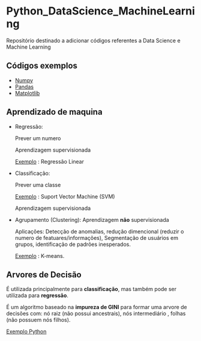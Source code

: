 # Python_DataScience_MachineLearning
Repositório destinado a adicionar códigos referentes a Data Science e Machine Learning

## Códigos exemplos
* [Numpy](Numpy/Exercicios_Numpy.ipynb)
* [Pandas](Pandas)
* [Matplotlib](Matplotlib/Exercicios_Matplotlib.ipynb)

## Aprendizado de maquina
* Regressão: 

  Prever um numero

  Aprendizagem supervisionada

  [Exemplo](https://github.com/marianegri/Python_DataScience_MachineLearning/blob/main/Dinheiro_e_felicidade.ipynb) : Regressão Linear 
  
* Classificação: 
  
  Prever uma classe

  [Exemplo](https://github.com/marianegri/Python_DataScience_MachineLearning/blob/main/Peixes.ipynb) : Suport Vector Machine (SVM)

  Aprendizagem supervisionada
  
* Agrupamento (Clustering):
  Aprendizagem **não** supervisionada

  Aplicações: Detecção de anomalias, redução dimencional (reduzir o numero de featuares/informações), Segmentação de usuários em grupos, identificação de padrões inesperados.

  [Exemplo](https://github.com/marianegri/Python_DataScience_MachineLearning/blob/main/K_means.ipynb) : K-means.


## Arvores de Decisão
É utilizada principalmente para **classificação**, mas também pode ser utilizada para **regressão**.

É um algoritmo baseado na **impureza de GINI** para formar uma arvore de decisões com: nó raiz (não possui ancestrais), nós intermediário , folhas (não possuem nós filhos).

[Exemplo Python](https://github.com/marianegri/Python_DataScience_MachineLearning/blob/main/Arvore_decisao_bike.ipynb)
